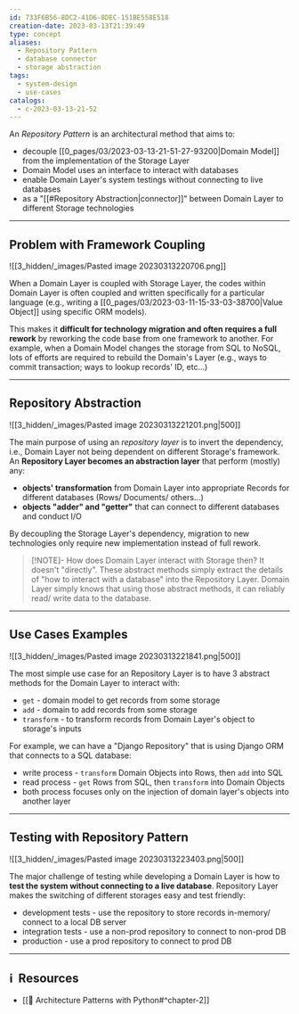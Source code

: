 ```yaml
---
id: 733F6B56-8DC2-41D6-8DEC-151BE558E518
creation-date: 2023-03-13T21:39:49
type: concept
aliases:
  - Repository Pattern
  - database connector
  - storage abstraction
tags:
  - system-design
  - use-cases
catalogs:
  - c-2023-03-13-21-52
---
```


An *Repository Pattern* is an architectural method that aims to: 
- decouple [[0_pages/03/2023-03-13-21-51-27-93200|Domain Model]] from the implementation of the Storage Layer
- Domain Model uses an interface to interact with databases
- enable Domain Layer's system testings without connecting to live databases
- as a "[[#Repository Abstraction|connector]]" between Domain Layer to different Storage technologies

---
## Problem with Framework Coupling

![[3_hidden/_images/Pasted image 20230313220706.png]]

When a Domain Layer is coupled with Storage Layer, the codes within Domain Layer is often coupled and written specifically for a particular language (e.g., writing a [[0_pages/03/2023-03-11-15-33-03-38700|Value Object]] using specific ORM models). 

This makes it **difficult for technology migration and often requires a full rework** by reworking the code base from one framework to another. For example, when a Domain Model changes the storage from SQL to NoSQL, lots of efforts are required to rebuild the Domain's Layer (e.g., ways to commit transaction; ways to lookup records' ID, etc...)

---
## Repository Abstraction

![[3_hidden/_images/Pasted image 20230313221201.png|500]]

The main purpose of using an *repository layer* is to invert the dependency, i.e., Domain Layer not being dependent on different Storage's framework. An **Repository Layer becomes an abstraction layer** that perform (mostly) any: 
- **objects' transformation** from Domain Layer into appropriate Records for different databases (Rows/ Documents/ others...)
- **objects "adder" and "getter"** that can connect to different databases and conduct I/O 

By decoupling the Storage Layer's dependency, migration to new technologies only require new implementation instead of full rework. 

> [!NOTE]- How does Domain Layer interact with Storage then?
> It doesn't "directly". These abstract methods simply extract the details of "how to interact with a database" into the Repository Layer. Domain Layer simply knows that using those abstract methods, it can reliably read/ write data to the database. 

---
## Use Cases Examples

![[3_hidden/_images/Pasted image 20230313221841.png|500]]

The most simple use case for an Repository Layer is to have 3 abstract methods for the Domain Layer to interact with:
- `get` - domain model to get records from some storage
- `add` - domain to add records from some storage
- `transform` - to transform records from Domain Layer's object to storage's inputs

For example, we can have a "Django Repository" that is using Django ORM that connects to a SQL database: 
- write process - `transform` Domain Objects into Rows, then `add` into SQL
- read process - `get` Rows from SQL, then `transform` into Domain Objects
- both process focuses only on the injection of domain layer's objects into another layer


---
## Testing with Repository Pattern

![[3_hidden/_images/Pasted image 20230313223403.png|500]]

The major challenge of testing while developing a Domain Layer is how to **test the system without connecting to a live database**. Repository Layer makes the switching of different storages easy and test friendly: 
- development tests - use the repository to store records in-memory/ connect to a local DB server
- integration tests - use a non-prod repository to connect to non-prod DB
- production - use a prod repository to connect to prod DB 


---
## ℹ️  Resources
- [[📕 Architecture Patterns with Python#^chapter-2]]